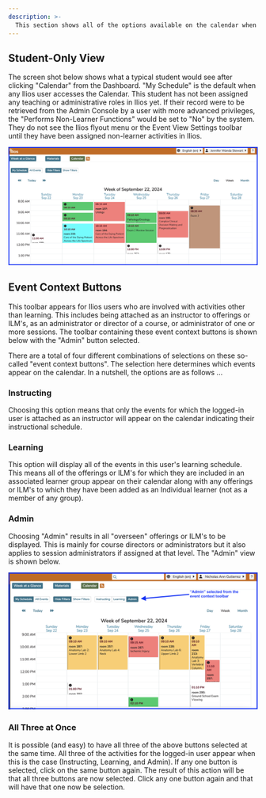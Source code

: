 ```yaml
---
description: >-
  This section shows all of the options available on the calendar when "My Schedule" (the default) is selected.
---
```


## Student-Only View 

The screen shot below shows what a typical student would see after clicking "Calendar" from the Dashboard. "My Schedule" is the default when any Ilios user accesses the Calendar. This student has not been assigned any teaching or administrative roles in Ilios yet. If their record were to be retrieved from the Admin Console by a user with more advanced privileges, the "Performs Non-Learner Functions" would be set to "No" by the system. They do not see the Ilios flyout menu or the Event View Settings toolbar until they have been assigned non-learner activities in Ilios. 

![student (learner only) view](../images/calendar_view_images/calendar_student_view.png)

## Event Context Buttons

This toolbar appears for Ilios users who are involved with activities other than learning. This includes being attached as an instructor to offerings or ILM's, as an administrator or director of a course, or administrator of one or more sessions. The toolbar containing these event context buttons is shown below with the "Admin" button selected. 

There are a total of four different combinations of selections on these so-called "event context buttons". The selection here determines which events appear on the calendar. In a nutshell, the options are as follows ...
 
### Instructing
Choosing this option means that only the events for which the logged-in user is attached as an instructor will appear on the calendar indicating their instructional schedule.

### Learning
This option will display all of the events in this user's learning schedule. This means all of the offerings or ILM's for which they are included in an associated learner group appear on their calendar along with any offerings or ILM's to which they have been added as an Individual learner (not as a member of any group).

### Admin
Choosing "Admin" results in all "overseen" offerings or ILM's to be displayed. This is mainly for course directors or administrators but it also applies to session administrators if assigned at that level. The "Admin" view is shown below.

!["Admin" selected](../images/calendar_view_images/event_context_buttons.png)

### All Three at Once
It is possible (and easy) to have all three of the above buttons selected at the same time. All three of the activities for the logged-in user appear when this is the case (Instructing, Learning, and Admin). If any one button is selected, click on the same button again. The result of this action will be that all three buttons are now selected. Click any one button again and that will have that one now be selection.
